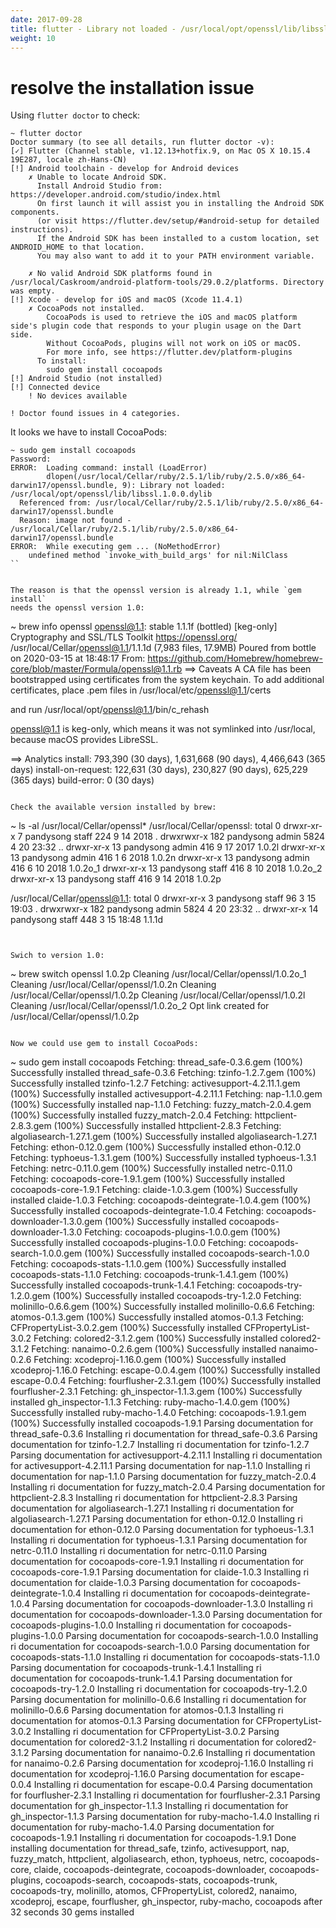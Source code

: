 ```yaml
---
date: 2017-09-28
title: flutter - Library not loaded - /usr/local/opt/openssl/lib/libssl.1.0.0.dylib
weight: 10
---
```


# resolve the installation issue

Using `flutter doctor` to check:

```
~ flutter doctor
Doctor summary (to see all details, run flutter doctor -v):
[✓] Flutter (Channel stable, v1.12.13+hotfix.9, on Mac OS X 10.15.4 19E287, locale zh-Hans-CN)
[!] Android toolchain - develop for Android devices
    ✗ Unable to locate Android SDK.
      Install Android Studio from: https://developer.android.com/studio/index.html
      On first launch it will assist you in installing the Android SDK components.
      (or visit https://flutter.dev/setup/#android-setup for detailed instructions).
      If the Android SDK has been installed to a custom location, set ANDROID_HOME to that location.
      You may also want to add it to your PATH environment variable.

    ✗ No valid Android SDK platforms found in /usr/local/Caskroom/android-platform-tools/29.0.2/platforms. Directory was empty.
[!] Xcode - develop for iOS and macOS (Xcode 11.4.1)
    ✗ CocoaPods not installed.
        CocoaPods is used to retrieve the iOS and macOS platform side's plugin code that responds to your plugin usage on the Dart side.
        Without CocoaPods, plugins will not work on iOS or macOS.
        For more info, see https://flutter.dev/platform-plugins
      To install:
        sudo gem install cocoapods
[!] Android Studio (not installed)
[!] Connected device
    ! No devices available

! Doctor found issues in 4 categories.
```

It looks we have to install CocoaPods:

```
~ sudo gem install cocoapods
Password:
ERROR:  Loading command: install (LoadError)
        dlopen(/usr/local/Cellar/ruby/2.5.1/lib/ruby/2.5.0/x86_64-darwin17/openssl.bundle, 9): Library not loaded: /usr/local/opt/openssl/lib/libssl.1.0.0.dylib
  Referenced from: /usr/local/Cellar/ruby/2.5.1/lib/ruby/2.5.0/x86_64-darwin17/openssl.bundle
  Reason: image not found - /usr/local/Cellar/ruby/2.5.1/lib/ruby/2.5.0/x86_64-darwin17/openssl.bundle
ERROR:  While executing gem ... (NoMethodError)
    undefined method `invoke_with_build_args' for nil:NilClass
``


The reason is that the openssl version is already 1.1, while `gem install`
needs the openssl version 1.0:

```
~ brew info openssl
openssl@1.1: stable 1.1.1f (bottled) [keg-only]
Cryptography and SSL/TLS Toolkit
https://openssl.org/
/usr/local/Cellar/openssl@1.1/1.1.1d (7,983 files, 17.9MB)
  Poured from bottle on 2020-03-15 at 18:48:17
From: https://github.com/Homebrew/homebrew-core/blob/master/Formula/openssl@1.1.rb
==> Caveats
A CA file has been bootstrapped using certificates from the system
keychain. To add additional certificates, place .pem files in
  /usr/local/etc/openssl@1.1/certs

and run
  /usr/local/opt/openssl@1.1/bin/c_rehash

openssl@1.1 is keg-only, which means it was not symlinked into /usr/local,
because macOS provides LibreSSL.

==> Analytics
install: 793,390 (30 days), 1,631,668 (90 days), 4,466,643 (365 days)
install-on-request: 122,631 (30 days), 230,827 (90 days), 625,229 (365 days)
build-error: 0 (30 days)
```

Check the available version installed by brew:

```
~ ls -al /usr/local/Cellar/openssl\*
/usr/local/Cellar/openssl:
total 0
drwxr-xr-x    7 pandysong  staff   224  9 14  2018 .
drwxrwxr-x  182 pandysong  admin  5824  4 20 23:32 ..
drwxr-xr-x   13 pandysong  admin   416  9 17  2017 1.0.2l
drwxr-xr-x   13 pandysong  admin   416  1  6  2018 1.0.2n
drwxr-xr-x   13 pandysong  admin   416  6 10  2018 1.0.2o_1
drwxr-xr-x   13 pandysong  staff   416  8 10  2018 1.0.2o_2
drwxr-xr-x   13 pandysong  staff   416  9 14  2018 1.0.2p

/usr/local/Cellar/openssl@1.1:
total 0
drwxr-xr-x    3 pandysong  staff    96  3 15 19:03 .
drwxrwxr-x  182 pandysong  admin  5824  4 20 23:32 ..
drwxr-xr-x   14 pandysong  staff   448  3 15 18:48 1.1.1d
```


Swich to version 1.0:
```
~ brew switch openssl 1.0.2p
Cleaning /usr/local/Cellar/openssl/1.0.2o_1
Cleaning /usr/local/Cellar/openssl/1.0.2n
Cleaning /usr/local/Cellar/openssl/1.0.2p
Cleaning /usr/local/Cellar/openssl/1.0.2l
Cleaning /usr/local/Cellar/openssl/1.0.2o_2
Opt link created for /usr/local/Cellar/openssl/1.0.2p
```

Now we could use gem to install CocoaPods:

```
~ sudo gem install cocoapods
Fetching: thread_safe-0.3.6.gem (100%)
Successfully installed thread_safe-0.3.6
Fetching: tzinfo-1.2.7.gem (100%)
Successfully installed tzinfo-1.2.7
Fetching: activesupport-4.2.11.1.gem (100%)
Successfully installed activesupport-4.2.11.1
Fetching: nap-1.1.0.gem (100%)
Successfully installed nap-1.1.0
Fetching: fuzzy_match-2.0.4.gem (100%)
Successfully installed fuzzy_match-2.0.4
Fetching: httpclient-2.8.3.gem (100%)
Successfully installed httpclient-2.8.3
Fetching: algoliasearch-1.27.1.gem (100%)
Successfully installed algoliasearch-1.27.1
Fetching: ethon-0.12.0.gem (100%)
Successfully installed ethon-0.12.0
Fetching: typhoeus-1.3.1.gem (100%)
Successfully installed typhoeus-1.3.1
Fetching: netrc-0.11.0.gem (100%)
Successfully installed netrc-0.11.0
Fetching: cocoapods-core-1.9.1.gem (100%)
Successfully installed cocoapods-core-1.9.1
Fetching: claide-1.0.3.gem (100%)
Successfully installed claide-1.0.3
Fetching: cocoapods-deintegrate-1.0.4.gem (100%)
Successfully installed cocoapods-deintegrate-1.0.4
Fetching: cocoapods-downloader-1.3.0.gem (100%)
Successfully installed cocoapods-downloader-1.3.0
Fetching: cocoapods-plugins-1.0.0.gem (100%)
Successfully installed cocoapods-plugins-1.0.0
Fetching: cocoapods-search-1.0.0.gem (100%)
Successfully installed cocoapods-search-1.0.0
Fetching: cocoapods-stats-1.1.0.gem (100%)
Successfully installed cocoapods-stats-1.1.0
Fetching: cocoapods-trunk-1.4.1.gem (100%)
Successfully installed cocoapods-trunk-1.4.1
Fetching: cocoapods-try-1.2.0.gem (100%)
Successfully installed cocoapods-try-1.2.0
Fetching: molinillo-0.6.6.gem (100%)
Successfully installed molinillo-0.6.6
Fetching: atomos-0.1.3.gem (100%)
Successfully installed atomos-0.1.3
Fetching: CFPropertyList-3.0.2.gem (100%)
Successfully installed CFPropertyList-3.0.2
Fetching: colored2-3.1.2.gem (100%)
Successfully installed colored2-3.1.2
Fetching: nanaimo-0.2.6.gem (100%)
Successfully installed nanaimo-0.2.6
Fetching: xcodeproj-1.16.0.gem (100%)
Successfully installed xcodeproj-1.16.0
Fetching: escape-0.0.4.gem (100%)
Successfully installed escape-0.0.4
Fetching: fourflusher-2.3.1.gem (100%)
Successfully installed fourflusher-2.3.1
Fetching: gh_inspector-1.1.3.gem (100%)
Successfully installed gh_inspector-1.1.3
Fetching: ruby-macho-1.4.0.gem (100%)
Successfully installed ruby-macho-1.4.0
Fetching: cocoapods-1.9.1.gem (100%)
Successfully installed cocoapods-1.9.1
Parsing documentation for thread_safe-0.3.6
Installing ri documentation for thread_safe-0.3.6
Parsing documentation for tzinfo-1.2.7
Installing ri documentation for tzinfo-1.2.7
Parsing documentation for activesupport-4.2.11.1
Installing ri documentation for activesupport-4.2.11.1
Parsing documentation for nap-1.1.0
Installing ri documentation for nap-1.1.0
Parsing documentation for fuzzy_match-2.0.4
Installing ri documentation for fuzzy_match-2.0.4
Parsing documentation for httpclient-2.8.3
Installing ri documentation for httpclient-2.8.3
Parsing documentation for algoliasearch-1.27.1
Installing ri documentation for algoliasearch-1.27.1
Parsing documentation for ethon-0.12.0
Installing ri documentation for ethon-0.12.0
Parsing documentation for typhoeus-1.3.1
Installing ri documentation for typhoeus-1.3.1
Parsing documentation for netrc-0.11.0
Installing ri documentation for netrc-0.11.0
Parsing documentation for cocoapods-core-1.9.1
Installing ri documentation for cocoapods-core-1.9.1
Parsing documentation for claide-1.0.3
Installing ri documentation for claide-1.0.3
Parsing documentation for cocoapods-deintegrate-1.0.4
Installing ri documentation for cocoapods-deintegrate-1.0.4
Parsing documentation for cocoapods-downloader-1.3.0
Installing ri documentation for cocoapods-downloader-1.3.0
Parsing documentation for cocoapods-plugins-1.0.0
Installing ri documentation for cocoapods-plugins-1.0.0
Parsing documentation for cocoapods-search-1.0.0
Installing ri documentation for cocoapods-search-1.0.0
Parsing documentation for cocoapods-stats-1.1.0
Installing ri documentation for cocoapods-stats-1.1.0
Parsing documentation for cocoapods-trunk-1.4.1
Installing ri documentation for cocoapods-trunk-1.4.1
Parsing documentation for cocoapods-try-1.2.0
Installing ri documentation for cocoapods-try-1.2.0
Parsing documentation for molinillo-0.6.6
Installing ri documentation for molinillo-0.6.6
Parsing documentation for atomos-0.1.3
Installing ri documentation for atomos-0.1.3
Parsing documentation for CFPropertyList-3.0.2
Installing ri documentation for CFPropertyList-3.0.2
Parsing documentation for colored2-3.1.2
Installing ri documentation for colored2-3.1.2
Parsing documentation for nanaimo-0.2.6
Installing ri documentation for nanaimo-0.2.6
Parsing documentation for xcodeproj-1.16.0
Installing ri documentation for xcodeproj-1.16.0
Parsing documentation for escape-0.0.4
Installing ri documentation for escape-0.0.4
Parsing documentation for fourflusher-2.3.1
Installing ri documentation for fourflusher-2.3.1
Parsing documentation for gh_inspector-1.1.3
Installing ri documentation for gh_inspector-1.1.3
Parsing documentation for ruby-macho-1.4.0
Installing ri documentation for ruby-macho-1.4.0
Parsing documentation for cocoapods-1.9.1
Installing ri documentation for cocoapods-1.9.1
Done installing documentation for thread_safe, tzinfo, activesupport, nap, fuzzy_match, httpclient, algoliasearch, ethon, typhoeus, netrc, cocoapods-core, claide, cocoapods-deintegrate, cocoapods-downloader, cocoapods-plugins, cocoapods-search, cocoapods-stats, cocoapods-trunk, cocoapods-try, molinillo, atomos, CFPropertyList, colored2, nanaimo, xcodeproj, escape, fourflusher, gh_inspector, ruby-macho, cocoapods after 32 seconds
30 gems installed
```
